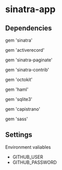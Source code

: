 sinatra-app
=================

## Dependencies

gem 'sinatra'

gem 'activerecord'

gem 'sinatra-paginate'

gem 'sinatra-contrib'

gem 'octokit'

gem 'haml'

gem 'sqlite3'

gem 'capistrano'

gem 'sass'


## Settings
Environment valiables

- GITHUB_USER
- GITHUB_PASSWORD


